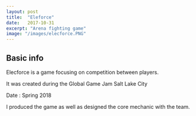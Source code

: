 ```yaml
---
layout: post
title:  "Eleforce"
date:   2017-10-31
excerpt: "Arena fighting game"
image: "/images/elecforce.PNG"
---
```


## Basic info
Elecforce is a game focusing on competition between players.

It was created during the Global Game Jam Salt Lake City

Date : Spring 2018

I produced the game as well as designed the core mechanic with the team.

